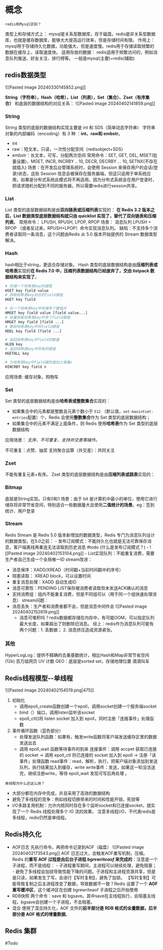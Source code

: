 # 概念
```ad-question
redis和Mysql区别？
```

类型上和存储方式上：
mysql是关系型数据库，存于磁盘。redis是非关系型数据库，也就是缓存数据库，能够大大提高运行效率，但是存储时间有限。
作用上：
mysql用于存储持久化数据，功能强大，但是速度慢。redis用于存储读取频繁的数据在缓存上，读取速度快。
适用存放的数据：
redis适用于频繁访问的，例如消息队列推送、好友关注、排行榜等。
一般是mysql(主要)+redis(辅助)

## redis数据类型


![[Pasted image 20240330145852.png]]


**String（字符串），Hash（哈希），List（列表），Set（集合）、Zset（有序集合）**
和底层的数据结构的对应关系：
![[Pasted image 20240402141859.png]]

### String
String 类型的底层的数据结构实现主要是 int 和 SDS（简单动态字符串）
字符串对象的内部编码（encoding）有 3 种 ：**int、raw和 embstr**。
- int
- raw：短文本，只读，一次性分配空间（redisobject+SDS）
- embstr：长文本，可写，分配两次空间
	常用命令：SET, GET, DEL, MSET(批量设置)，MGET, INCR,  INCRBY .. 10, DECR, DECRBY ... 10, SETNX(不存在就插入)
场景：在开发后台管理系统时，会使用 Session 来保存用户的会话(登录)状态，这些 Session 信息会被保存在服务器端，但这只适用于单系统应用，如果是分布式系统此模式将不再适用。因为分布式系统会在用户登录时，把请求随机分配到不同的服务器，所以需要redis进行session共享。

### List
List 类型的底层数据结构是由**双向链表或压缩列表**实现的：
**在 Redis 3.2 版本之后，List 数据类型底层数据结构就只由 quicklist 实现了，替代了双向链表和压缩列表**。
常用命令：
LPUSH, RPUSH, LPOP, RPOP
场景：
消息队列 LPUSH + RPOP （或者反过来，RPUSH+LPOP）命令实现消息队列。
缺陷：不支持多个消费者读取同一条消息，这个问题由Redis 从 5.0 版本开始提供的 Stream 数据类型解决。

### Hash
hash相比于string，更适合存储对象。
Hash 类型的底层数据结构是由**压缩列表或哈希表**实现的**在 Redis 7.0 中，压缩列表数据结构已经废弃了，交由 listpack 数据结构来实现了**。
```python
# 存储一个哈希表key的键值
HSET key field value   
# 获取哈希表key对应的field键值
HGET key field

# 在一个哈希表key中存储多个键值对
HMSET key field value [field value...] 
# 批量获取哈希表key中多个field键值
HMGET key field [field ...]       
# 删除哈希表key中的field键值
HDEL key field [field ...]    

# 返回哈希表key中field的数量
HLEN key       
# 返回哈希表key中所有的键值
HGETALL key 

# 为哈希表key中field键的值加上增量n
HINCRBY key field n        
```

应用场景:
缓存对象，购物车

### Set
Set 类型的底层数据结构是由**哈希表或整数集合**实现的：

- 如果集合中的元素都是整数且元素个数小于 `512` （默认值，`set-maxintset-entries`配置）个，Redis 会使用**整数集合**作为 Set 类型的底层数据结构；
- 如果集合中的元素不满足上面条件，则 Redis 使用**哈希表**作为 Set 类型的底层数据结构

应用场景：
*无序、不可重复、支持并交差等操作。*

不可重复：点赞、抽奖
支持聚合运算（并交差）：共同关注


### Zset

不能有重复元素+有序。
Zset 类型的底层数据结构是由**压缩列表或跳表**实现的：


### Bitmap

底层是String实现。只有0和1
场景：由于 bit 是计算机中最小的单位，使用它进行储存将非常节省空间，特别适合一些数据量大且使用**二值统计的场景**。eg：签到统计、用户登录

### Stream

Redis Stream 是 Redis 5.0 版本新增加的数据类型，Redis 专门为消息队列设计的数据类型。在5.0之前：
	- 发布订阅模式：不能持久化也就是无法可靠保存消息，客户端离线再重连无法读取到历史消息 #todo (什么是发布订阅模式？)
		- ![[Pasted image 20240402153104.png]]
	- List实现队列：不能重复消费，需要生产者自己生成一个全局唯一ID
stream改进：
- 消息保序：XADD/XREAD（时间戳+当前时间戳中的序号）
- 阻塞读取： XREAD block，可以设置时间
- 重复消息处理：XADD 自动生成ID
- 消息可靠性：PENDING LIST保存被消费者读取但未发送ACK确认的消息
- 支持消费组：组内不能重复消费，但是不同组可以（用于同一个组快速处理消息）
stream问题：
- 消息丢失：生产者和消费者都不会，但是消息中间件会
  ![[Pasted image 20240402152819.png]]
  - 消息可堆积吗？redis数据都存储在内存中，有可能OOM，可以指定队列最大长度，如果超出了则删除旧消息。
综上：redis作为消息队列可能有两个问题：1. 丢数据； 2. 消息挤压造成资源紧张。


### 其他
HyperLogLog：提供不精确的去重基数统计，相比Hash和Map非常节省空间(12k)
	百万级网页 UV 计数
GEO：底层是sorted set，存储地理位置
	滴滴叫车

## Redis线程模型--单线程

![[Pasted image 20240402154519.png|475]]

1. 初始化
    - 调用epoll_create函数创建一个epoll，调用socket创建一个服务端socket
    - bind（）端口，调用listen监听该socket
    - epoll_ctl()将 listen socket 加入到 epoll，同时注册「连接事件」处理函数
2. 事件循环函数（蓝色部分）
	- 处理发送队列函数：如果有，触发write函数将客户端发送缓存区里的数据发送出去
	- 调用 epoll_wait 函数等待事件的到来
		  连接事件：调用 accpet 获取已连接的 socket -> 调用 epoll_ctl 将已连接的 socket 加入到 epoll -> 注册「读事件」处理函数
		  read事件：read，解析，执行，把客户端对象添加到发送队列，执行结果加入到缓存，write
		  write事件：发送，如果这一轮没法送完，继续注册write，等待 epoll_wait 发现可写后再处理 。

```ad-question
单线程为什么还这么快？
```
- 大部分都在内存中完成，并且采用了高效的数据结构
- 避免了多线程的竞争：例如线程切换带来的时间和性能开销，死锁等
- I/O多路复用机制：允许内核同时存在多个监听socket和已连接socket，就实现了一个 Redis 线程处理多个 IO 流的效果。
注意多线程I/O，不代表redis是多线程，redis仍然是单线程。

## Redis持久化
- AOF日志
  先执行命令，再把命令记录到AOF（磁盘）
  ![[Pasted image 20240402173543.png]]
  AOF 日志过大，会触发AOF重写机制，压缩。
  Redis 的**重写 AOF 过程是由后台子进程 _bgrewriteaof_ 来完成的**：注意是一个子进程，而不是线程： - 子进程重写期间，主进程可以继续处理，避免阻塞； - 避免了多线程会加锁导致性能下降的问题。子进程和主进程资源共享，但是是只读，如果发生了写，会进行【写时复制】，避免了加锁。
  【写时复制】可能导致复制之后主进程改变了数据，导致数据不一致？Redis 设置了一个 **AOF 重写缓冲区**，这个缓冲区在创建 bgrewriteaof 子进程之后开始使用
- RDB快照
  两个命令：save 和 bgsave。其中save在主线程执行，会阻塞主线程。bgsave会创建一个子进程，不会阻塞。
- 混合
  使用了混合持久化，AOF 文件的**前半部分是 RDB 格式的全量数据，后半部分是 AOF 格式的增量数据**。


## Redis 集群
#Todo 